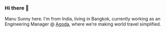 ### Hi there 👋
Manu Sunny here. I'm from India, living in Bangkok, currently working as an Engineering Manager @ [Agoda](https://www.agoda.com), where we’re making world travel simplified.



<!--
**manupsunny/manupsunny** is a ✨ _special_ ✨ repository because its `README.md` (this file) appears on your GitHub profile.

Here are some ideas to get you started:

- 🔭 I’m currently working on ...
- 🌱 I’m currently learning ...
- 👯 I’m looking to collaborate on ...
- 🤔 I’m looking for help with ...
- 💬 Ask me about ...
- 📫 How to reach me: ...
- 😄 Pronouns: ...
- ⚡ Fun fact: ...
-->
